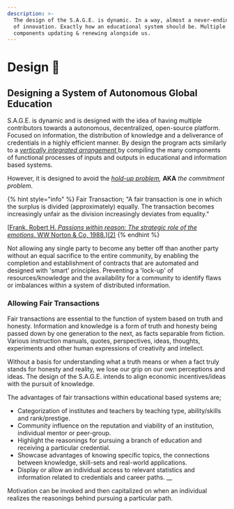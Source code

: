 ```yaml
---
description: >-
  The design of the S.A.G.E. is dynamic. In a way, almost a never-ending cycle
  of innovation. Exactly how an educational system should be. Multiple
  components updating & renewing alongside us.
---
```


# Design 📑

## Designing a System of Autonomous Global Education

  S.A.G.E. is dynamic and is designed with the idea of having multiple contributors towards a autonomous, decentralized, open-source platform. Focused on information, the distribution of knowledge and a deliverance of credentials in a highly efficient manner. By design the program acts similarly to a [_vertically integrated arrangement_ ](https://www.wikiwand.com/en/Vertical_integration#/overview) by compiling the many components of functional processes of inputs and outputs in educational and information based systems.   
  
However, it is designed to avoid the [_hold-up problem_](https://www.wikiwand.com/en/Hold-up_problem)_,_ **AKA** _the commitment problem_.

{% hint style="info" %}
Fair Transaction; "A fair transaction is one in which the surplus is divided \(approximately\) equally. The transaction becomes increasingly unfair as the division increasingly deviates from equality." 

\[[Frank, Robert H. _Passions within reason: The strategic role of the emotions_. WW Norton & Co, 1988.](https://scholar.google.com/scholar?cluster=321753750523189&hl=en&as_sdt=0,5)\][\(2\)](../../sage-terms.md#references-and-citations)
{% endhint %}

 Not allowing any single party to become any better off than another party without an equal sacrifice to the entire community, by enabling the completion and establishment of contracts that are automated and designed with 'smart' principles. Preventing a 'lock-up' of resources/knowledge and the availability for a community to identify flaws or imbalances within a system of distributed information.

### Allowing Fair Transactions

Fair transactions are essential to the function of system based on truth and honesty. Information and knowledge is a form of truth and honesty being passed down by one generation to the next, as facts separable from fiction. Various instruction manuals, quotes, perspectives, ideas, thoughts, experiments and other human expressions of creativity and intellect.   
  
Without a basis for understanding what a truth means or when a fact truly stands for honesty and reality, we lose our grip on our own perceptions and ideas. The design of the S.A.G.E. intends to align economic incentives/ideas with the pursuit of knowledge.  
  
The advantages of fair transactions within educational based systems are;

* Categorization of institutes and teachers by teaching type, ability/skills and rank/prestige. 
* Community influence on the reputation and viability of an institution, individual mentor or peer-group. 
* Highlight the reasonings for pursuing a branch of education and receiving a particular credential. 
* Showcase advantages of knowing specific topics, the connections between knowledge, skill-sets and real-world applications. 
* Display or allow an individual access to relevant statistics and information related to credentials and career paths.  __

 Motivation can be invoked and then capitalized on when an individual realizes the reasonings behind pursuing a particular path.

